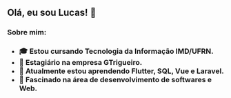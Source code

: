 <h2> Olá, eu sou Lucas! 👋 </h2>
<h3> Sobre mim: <h3>
<ul>
  <li>🎓 Estou cursando Tecnologia da Informação IMD/UFRN. </li>
  <li>💼 Estagiário na empresa GTrigueiro.</li>
  <li>🌱 Atualmente estou aprendendo Flutter, SQL, Vue e Laravel.</li>
  <li>💬 Fascinado na área de desenvolvimento de softwares e Web.</li>
</ul>


